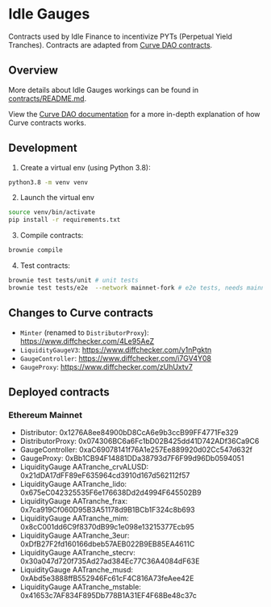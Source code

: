 # Idle Gauges

Contracts used by Idle Finance to incentivize PYTs (Perpetual Yield Tranches). Contracts are adapted from [Curve DAO contracts](https://github.com/curvefi/curve-dao-contracts).

## Overview

More details about Idle Gauges workings can be found in [contracts/README.md](contracts/README.md).

View the [Curve DAO documentation](https://curve.readthedocs.io/dao-overview.html) for a more in-depth explanation of how Curve contracts works.

## Development

1. Create a virtual env (using Python 3.8):

```bash
python3.8 -m venv venv
```

2. Launch the virtual env
```bash
source venv/bin/activate
pip install -r requirements.txt
```

3. Compile contracts:

```bash
brownie compile
```

4. Test contracts:

```bash
brownie test tests/unit # unit tests
brownie test tests/e2e  --network mainnet-fork # e2e tests, needs mainnet forking
```

## Changes to Curve contracts 

- `Minter` (renamed to `DistributorProxy`): https://www.diffchecker.com/4Le95AeZ
- `LiquidityGaugeV3`: https://www.diffchecker.com/y1nPgktn
- `GaugeController`: https://www.diffchecker.com/i7GV4Y08
- `GaugeProxy`: https://www.diffchecker.com/zUhUxtv7

## Deployed contracts

### Ethereum Mainnet

- Distributor: 0x1276A8ee84900bD8CcA6e9b3ccB99FF4771Fe329
- DistributorProxy: 0x074306BC6a6Fc1bD02B425dd41D742ADf36Ca9C6
- GaugeController: 0xaC69078141f76A1e257Ee889920d02Cc547d632f
- GaugeProxy: 0xBb1CB94F14881DDa38793d7F6F99d96Db0594051
- LiquidityGauge AATranche_crvALUSD: 0x21dDA17dFF89eF635964cd3910d167d562112f57
- LiquidityGauge AATranche_lido: 0x675eC042325535F6e176638Dd2d4994F645502B9
- LiquidityGauge AATranche_frax: 0x7ca919Cf060D95B3A51178d9B1BCb1F324c8b693
- LiquidityGauge AATranche_mim: 0x8cC001dd6C9f8370dB99c1e098e13215377Ecb95
- LiquidityGauge AATranche_3eur: 0xDfB27F2fd160166dbeb57AEB022B9EB85EA4611C
- LiquidityGauge AATranche_stecrv: 0x30a047d720f735Ad27ad384Ec77C36A4084dF63E
- LiquidityGauge AATranche_musd: 0xAbd5e3888ffB552946Fc61cF4C816A73feAee42E
- LiquidityGauge AATranche_mstable: 0x41653c7AF834F895Db778B1A31EF4F68Be48c37c

